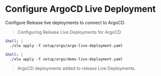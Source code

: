 # Configure ArgoCD Live Deployment

Configure Release live deployments to connect to ArgoCD.

> Configuring Release Live Deployments for ArgoCD

```yaml instacli
Shell: |
  ./xlw apply -f setup/argo/argo-live-deployment.yaml
```

```yaml instacli
Shell: |
  ./xlw apply -f setup/argo/demo-live-deployment.yaml
```

> ArgoCD deployments added to release Live Deployments.